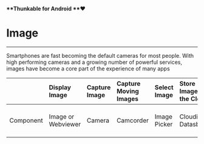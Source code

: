 #### **Thunkable for Android **❤

# Image

---

Smartphones are fast becoming the default cameras for most people. With high performing cameras and a growing number of powerful services, images have become a core part of the experience of many apps 

|  | Display Image | Capture Image | Capture Moving Images | Select Image | Store Image in the Cloud | Understand Image |
| :--- | :--- | :--- | :--- | :--- | :--- | :--- |
| Component | Image or Webviewer | Camera | Camcorder | Image Picker | Cloudinary Datasbase | Microsoft Image and Emotion Recognizer |



